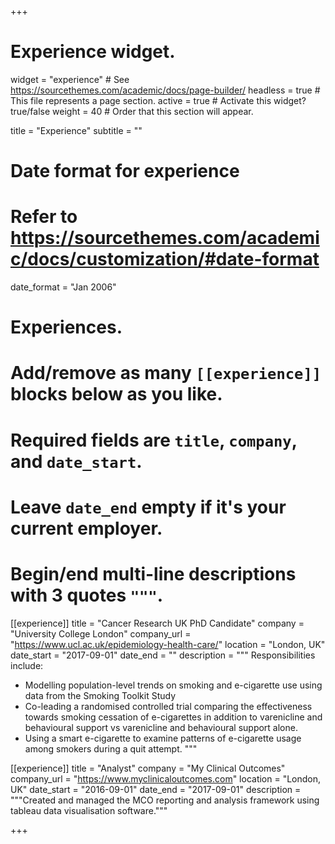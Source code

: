 +++
# Experience widget.
widget = "experience"  # See https://sourcethemes.com/academic/docs/page-builder/
headless = true  # This file represents a page section.
active = true  # Activate this widget? true/false
weight = 40  # Order that this section will appear.

title = "Experience"
subtitle = ""

# Date format for experience
#   Refer to https://sourcethemes.com/academic/docs/customization/#date-format
date_format = "Jan 2006"

# Experiences.
#   Add/remove as many `[[experience]]` blocks below as you like.
#   Required fields are `title`, `company`, and `date_start`.
#   Leave `date_end` empty if it's your current employer.
#   Begin/end multi-line descriptions with 3 quotes `"""`.
[[experience]]
  title = "Cancer Research UK PhD Candidate"
  company = "University College London"
  company_url = "https://www.ucl.ac.uk/epidemiology-health-care/"
  location = "London, UK"
  date_start = "2017-09-01"
  date_end = ""
  description = """
  Responsibilities include:  
  
  * Modelling population-level trends on smoking and e-cigarette use using data from the Smoking Toolkit Study
  * Co-leading a randomised controlled trial comparing the effectiveness towards smoking cessation of e-cigarettes in addition to varenicline and behavioural support vs varenicline and behavioural support alone.
  * Using a smart e-cigarette to examine patterns of e-cigarette usage among smokers during a quit attempt.
  """

[[experience]]
  title = "Analyst"
  company = "My Clinical Outcomes"
  company_url = "https://www.myclinicaloutcomes.com"
  location = "London, UK"
  date_start = "2016-09-01"
  date_end = "2017-09-01"
  description = """Created and managed the MCO reporting and analysis framework using tableau data visualisation software."""

+++
